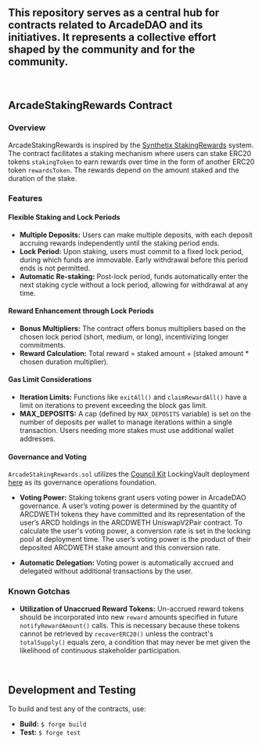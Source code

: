## This repository serves as a central hub for contracts related to ArcadeDAO and its initiatives. It represents a collective effort shaped by the community and for the community.

<br>

## ArcadeStakingRewards Contract

### Overview

ArcadeStakingRewards is inspired by the [Synthetix StakingRewards](https://github.com/Synthetixio/synthetix/blob/develop/contracts/StakingRewards.sol) system. The contract facilitates a staking mechanism where users can stake ERC20 tokens `stakingToken` to earn rewards over time in the form of another ERC20 token `rewardsToken`. The rewards depend on the amount staked and the duration of the stake.

### Features

#### Flexible Staking and Lock Periods

- **Multiple Deposits:** Users can make multiple deposits, with each deposit accruing rewards independently until the staking period ends.
- **Lock Period:** Upon staking, users must commit to a fixed lock period, during which funds are immovable. Early withdrawal before this period ends is not permitted.
- **Automatic Re-staking:** Post-lock period, funds automatically enter the next staking cycle without a lock period, allowing for withdrawal at any time.

#### Reward Enhancement through Lock Periods

- **Bonus Multipliers:** The contract offers bonus multipliers based on the chosen lock period (short, medium, or long), incentivizing longer commitments.
- **Reward Calculation:** Total reward = staked amount + (staked amount * chosen duration multiplier).

#### Gas Limit Considerations

- **Iteration Limits:** Functions like `exitAll()` and `claimRewardAll()` have a limit on iterations to prevent exceeding the block gas limit.
- **MAX_DEPOSITS:** A cap (defined by `MAX_DEPOSITS` variable) is set on the number of deposits per wallet to manage iterations within a single transaction. Users needing more stakes must use additional wallet addresses.

#### Governance and Voting

`ArcadeStakingRewards.sol` utilizes the [Council Kit](https://github.com/delvtech/council-kit/wiki/Voting-Vaults-Overview) LockingVault deployment [here](https://etherscan.io/address/0x7a58784063D41cb78FBd30d271F047F0b9156d6e#code) as its governance operations foundation.

- **Voting Power:** Staking tokens grant users voting power in ArcadeDAO governance. A user’s voting power is determined by the quantity of ARCDWETH tokens they have committed and its representation of the user’s ARCD holdings in the ARCDWETH UniswapV2Pair contract.  To calculate the user's voting power, a conversion rate is set in the locking pool at deployment time. The user’s voting power is the product of their deposited ARCDWETH stake amount and this conversion rate.

- **Automatic Delegation:** Voting power is automatically accrued and delegated without additional transactions by the user.

### Known Gotchas

- **Utilization of Unaccrued Reward Tokens:** Un-accrued reward tokens should be incorporated into new `reward` amounts specified in future `notifyRewardAmount()` calls. This is necessary because these tokens cannot be retrieved by `recoverERC20()` unless the contract's `totalSupply()` equals zero, a condition that may never be met given the likelihood of continuous stakeholder participation.


<br>


## Development and Testing

To build and test any of the contracts, use:

- **Build:** `$ forge build`
- **Test:** `$ forge test`